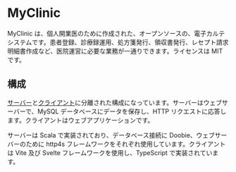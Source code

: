 # MyClinic

MyClinic は、個人開業医のために作成された、オープンソースの、電子カルテシステムです。患者登録、診療録運用、処方箋発行、領収書発行、レセプト請求明細書作成など、医院運営に必要な業務が一通りできます。ライセンスは MIT です。

## 構成

[サーバー](https://github.com/hangilc/myclinic-scala)と[クライアント](https://github.com/hangilc/myclinic-ts)に分離された構成になっています。サーバーはウェブサーバーで、MySQL データベースにデータを保存し、HTTP リクエストに応答します。クライアントはウェブアプリケーションです。

サーバーは Scala で実装されており、データベース接続に Doobie、ウェブサーバーのために http4s フレームワークをそれぞれ使用しています。クライアントは Vite 及び Svelte フレームワークを使用し、TypeScript で実装されています。
